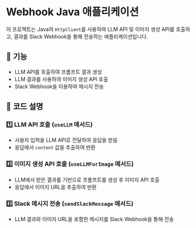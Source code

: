 # Webhook Java 애플리케이션

이 프로젝트는 Java의 `HttpClient`를 사용하여 LLM API 및 이미지 생성 API를 호출하고, 결과를 Slack Webhook을 통해 전송하는 애플리케이션입니다.

## 🔧 기능

- LLM API를 호출하여 프롬프트 결과 생성
- LLM 결과를 사용하여 이미지 생성 API 호출
- Slack Webhook을 이용하여 메시지 전송

## 📜 코드 설명

### 1️⃣ LLM API 호출 (`useLLM` 메서드)
- 사용자 입력을 LLM API로 전달하여 응답을 받음
- 응답에서 `content` 값을 추출하여 반환

### 2️⃣ 이미지 생성 API 호출 (`useLLMForImage` 메서드)
- LLM에서 받은 결과를 기반으로 프롬프트를 생성 후 이미지 API 호출
- 응답에서 이미지 URL을 추출하여 반환

### 3️⃣ Slack 메시지 전송 (`sendSlackMessage` 메서드)
- LLM 결과와 이미지 URL을 포함한 메시지를 Slack Webhook을 통해 전송